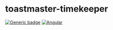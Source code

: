 # toastmaster-timekeeper
[![Generic badge](https://img.shields.io/badge/Angular-v11-red.svg)](https://v11.angular.io/docs)
[![ Angular ](https://badge.fury.io/js/angular.svg)](https://v11.angular.io/docs)
